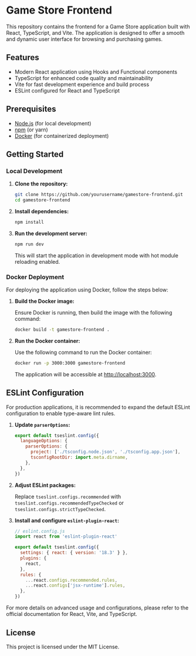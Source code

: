 # Game Store Frontend

This repository contains the frontend for a Game Store application built with React, TypeScript, and Vite. The application is designed to offer a smooth and dynamic user interface for browsing and purchasing games.

## Features

- Modern React application using Hooks and Functional components
- TypeScript for enhanced code quality and maintainability
- Vite for fast development experience and build process
- ESLint configured for React and TypeScript

## Prerequisites

- [Node.js](https://nodejs.org/) (for local development)
- [npm](https://www.npmjs.com/) (or yarn)
- [Docker](https://www.docker.com/) (for containerized deployment)

## Getting Started

### Local Development

1. **Clone the repository:**

   ```bash
   git clone https://github.com/yourusername/gamestore-frontend.git
   cd gamestore-frontend
   ```

2. **Install dependencies:**

   ```bash
   npm install
   ```

3. **Run the development server:**

   ```bash
   npm run dev
   ```

   This will start the application in development mode with hot module reloading enabled.

### Docker Deployment

For deploying the application using Docker, follow the steps below:

1. **Build the Docker image:**

   Ensure Docker is running, then build the image with the following command:

   ```bash
   docker build -t gamestore-frontend .
   ```

2. **Run the Docker container:**

   Use the following command to run the Docker container:

   ```bash
   docker run -p 3000:3000 gamestore-frontend
   ```

   The application will be accessible at [http://localhost:3000](http://localhost:3000).

## ESLint Configuration

For production applications, it is recommended to expand the default ESLint configuration to enable type-aware lint rules.

1. **Update `parserOptions`:**

   ```js
   export default tseslint.config({
     languageOptions: {
       parserOptions: {
         project: ['./tsconfig.node.json', './tsconfig.app.json'],
         tsconfigRootDir: import.meta.dirname,
       },
     },
   })
   ```

2. **Adjust ESLint packages:**

   Replace `tseslint.configs.recommended` with `tseslint.configs.recommendedTypeChecked` or `tseslint.configs.strictTypeChecked`.

3. **Install and configure `eslint-plugin-react`:**

   ```js
   // eslint.config.js
   import react from 'eslint-plugin-react'

   export default tseslint.config({
     settings: { react: { version: '18.3' } },
     plugins: {
       react,
     },
     rules: {
       ...react.configs.recommended.rules,
       ...react.configs['jsx-runtime'].rules,
     },
   })
   ```

For more details on advanced usage and configurations, please refer to the official documentation for React, Vite, and TypeScript.

## License

This project is licensed under the MIT License.
